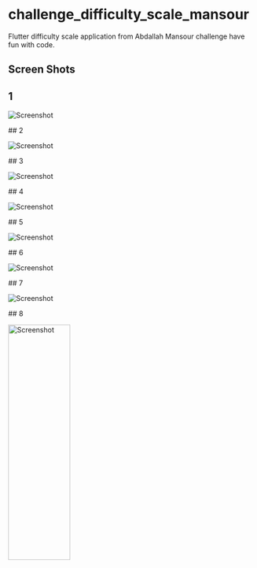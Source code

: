 # challenge_difficulty_scale_mansour

Flutter difficulty scale application from Abdallah Mansour challenge have fun with code.

## Screen Shots
## 1
<p><a target="_blank">
<img src="https://github.com/AVElfallah/challenge_difficulty_scale_mansour/blob/master/screenshot/1.jpg" alt="Screenshot" style="max-width: 50%;">
</a></p>
## 2
<p><a target="_blank">
<img src="https://github.com/AVElfallah/challenge_difficulty_scale_mansour/blob/master/screenshot/2.jpg" alt="Screenshot" style="max-width: 50%;">
</a></p>
## 3
<p><a target="_blank">
<img src="https://github.com/AVElfallah/challenge_difficulty_scale_mansour/blob/master/screenshot/3.jpg" alt="Screenshot" style="max-width: 50%;">
</a></p>
## 4
<p><a target="_blank">
<img src="https://github.com/AVElfallah/challenge_difficulty_scale_mansour/blob/master/screenshot/4.jpg" alt="Screenshot" style="max-width: 50%;">
</a></p>
## 5
<p><a target="_blank">
<img src="https://github.com/AVElfallah/challenge_difficulty_scale_mansour/blob/master/screenshot/5.jpg" alt="Screenshot" style="max-width: 50%;">
</a></p>
## 6
<p><a target="_blank">
<img src="https://github.com/AVElfallah/challenge_difficulty_scale_mansour/blob/master/screenshot/6.jpg" alt="Screenshot" style="max-width: 50%;">
</a></p>
## 7
<p><a target="_blank">
<img src="https://github.com/AVElfallah/challenge_difficulty_scale_mansour/blob/master/screenshot/7.jpg" alt="Screenshot" style="max-width: 50%;">
</a></p>
## 8
<p><a target="_blank">
<img src="https://github.com/AVElfallah/challenge_difficulty_scale_mansour/blob/master/screenshot/8.jpg" alt="Screenshot" width="50%" height="35%";">
</a></p>

